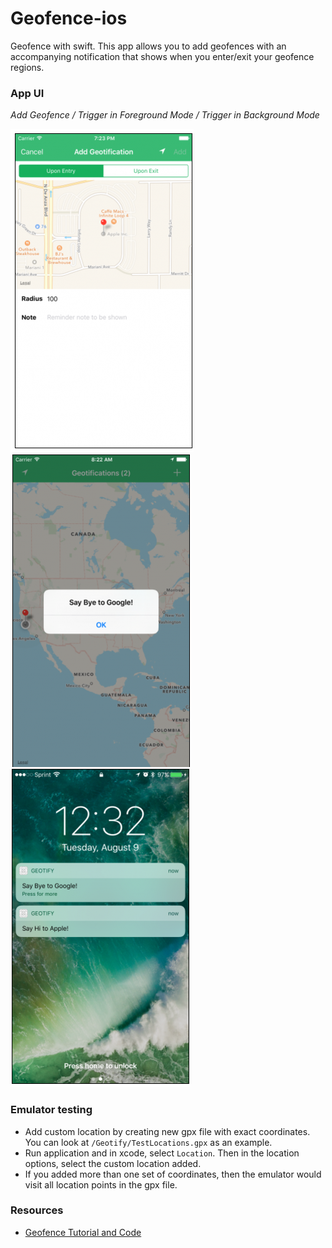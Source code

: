 # Geofence-ios
Geofence with swift. This app allows you to add geofences with an accompanying notification that shows when you enter/exit your geofence regions.

### App UI

*Add Geofence / Trigger in Foreground Mode / Trigger in Background Mode*

![alt text](images/add-geofence.png "Add Geofence") ![alt text](images/fg-geofence-trigger.png "Foreground Trigger") ![alt text](images/bg-geofence-trigger.png "Background Trigger")


### Emulator testing
- Add custom location by creating new gpx file with exact coordinates. You can look at `/Geotify/TestLocations.gpx` as an example.
- Run application and in xcode, select `Location`. Then in the location options, select the custom location added.
- If you added more than one set of coordinates, then the emulator would visit all location points in the gpx file.


### Resources
 - [Geofence Tutorial and Code](https://www.raywenderlich.com/136165/core-location-geofencing-tutorial)
